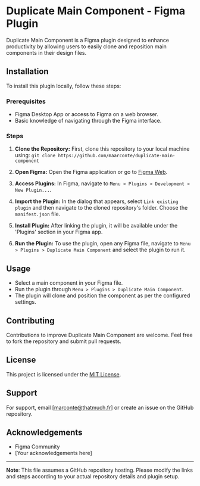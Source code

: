 # Duplicate Main Component - Figma Plugin

Duplicate Main Component is a Figma plugin designed to enhance productivity by allowing users to easily clone and reposition main components in their design files.

## Installation

To install this plugin locally, follow these steps:

### Prerequisites

- Figma Desktop App or access to Figma on a web browser.
- Basic knowledge of navigating through the Figma interface.

### Steps

1. **Clone the Repository:**
   First, clone this repository to your local machine using:
``` git clone https://github.com/maarconte/duplicate-main-component ```

2. **Open Figma:**
Open the Figma application or go to [Figma Web](https://www.figma.com/).

3. **Access Plugins:**
In Figma, navigate to `Menu > Plugins > Development > New Plugin...`.

4. **Import the Plugin:**
In the dialog that appears, select `Link existing plugin` and then navigate to the cloned repository's folder. Choose the `manifest.json` file.

5. **Install Plugin:**
After linking the plugin, it will be available under the 'Plugins' section in your Figma app.

6. **Run the Plugin:**
To use the plugin, open any Figma file, navigate to `Menu > Plugins > Duplicate Main Component` and select the plugin to run it.

## Usage

- Select a main component in your Figma file.
- Run the plugin through `Menu > Plugins > Duplicate Main Component`.
- The plugin will clone and position the component as per the configured settings.

## Contributing

Contributions to improve Duplicate Main Component are welcome. Feel free to fork the repository and submit pull requests.

## License

This project is licensed under the [MIT License](LICENSE).

## Support

For support, email [marconte@thatmuch.fr] or create an issue on the GitHub repository.

## Acknowledgements

- Figma Community
- [Your acknowledgements here]

---

**Note**: This file assumes a GitHub repository hosting. Please modify the links and steps according to your actual repository details and plugin setup.
